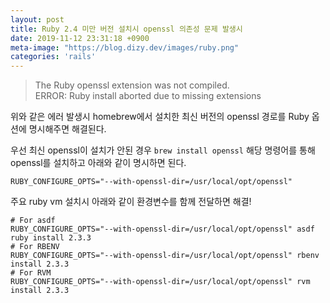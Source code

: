 ```yaml
---
layout: post
title: Ruby 2.4 미만 버전 설치시 openssl 의존성 문제 발생시 
date: 2019-11-12 23:31:18 +0900
meta-image: "https://blog.dizy.dev/images/ruby.png"
categories: 'rails'
---
```


> The Ruby openssl extension was not compiled.<br/>
> ERROR: Ruby install aborted due to missing extensions

위와 같은 에러 발생시 homebrew에서 설치한 최신 버전의 openssl 경로를 Ruby 옵션에 명시해주면 해결된다.

우선 최신 openssl이 설치가 안된 경우 `brew install openssl` 해당 명령어를 통해 openssl를 설치하고 아래와 같이 명시하면 된다.

`RUBY_CONFIGURE_OPTS="--with-openssl-dir=/usr/local/opt/openssl"`

주요 ruby vm 설치시 아래와 같이 환경변수를 함께 전달하면 해결!

```shell
# For asdf 
RUBY_CONFIGURE_OPTS="--with-openssl-dir=/usr/local/opt/openssl" asdf ruby install 2.3.3
# For RBENV
RUBY_CONFIGURE_OPTS="--with-openssl-dir=/usr/local/opt/openssl" rbenv install 2.3.3
# For RVM
RUBY_CONFIGURE_OPTS="--with-openssl-dir=/usr/local/opt/openssl" rvm install 2.3.3
```